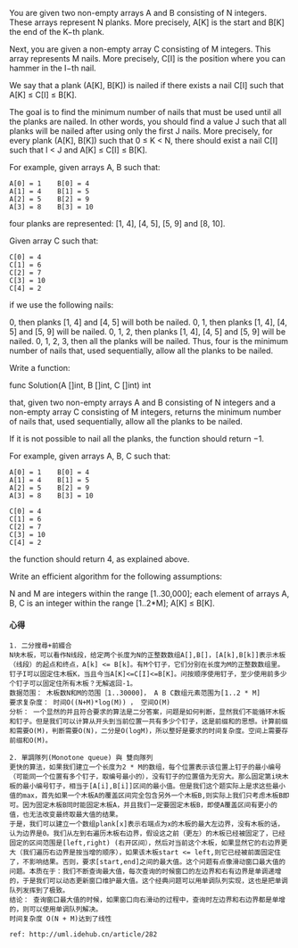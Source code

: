 You are given two non-empty arrays A and B consisting of N integers. These arrays represent N planks. More precisely, A[K] is the start and B[K] the end of the K−th plank.

Next, you are given a non-empty array C consisting of M integers. This array represents M nails. More precisely, C[I] is the position where you can hammer in the I−th nail.

We say that a plank (A[K], B[K]) is nailed if there exists a nail C[I] such that A[K] ≤ C[I] ≤ B[K].

The goal is to find the minimum number of nails that must be used until all the planks are nailed. In other words, you should find a value J such that all planks will be nailed after using only the first J nails. More precisely, for every plank (A[K], B[K]) such that 0 ≤ K < N, there should exist a nail C[I] such that I < J and A[K] ≤ C[I] ≤ B[K].

For example, given arrays A, B such that:

    A[0] = 1    B[0] = 4
    A[1] = 4    B[1] = 5
    A[2] = 5    B[2] = 9
    A[3] = 8    B[3] = 10
four planks are represented: [1, 4], [4, 5], [5, 9] and [8, 10].

Given array C such that:

    C[0] = 4
    C[1] = 6
    C[2] = 7
    C[3] = 10
    C[4] = 2
if we use the following nails:

0, then planks [1, 4] and [4, 5] will both be nailed.
0, 1, then planks [1, 4], [4, 5] and [5, 9] will be nailed.
0, 1, 2, then planks [1, 4], [4, 5] and [5, 9] will be nailed.
0, 1, 2, 3, then all the planks will be nailed.
Thus, four is the minimum number of nails that, used sequentially, allow all the planks to be nailed.

Write a function:

func Solution(A []int, B []int, C []int) int

that, given two non-empty arrays A and B consisting of N integers and a non-empty array C consisting of M integers, returns the minimum number of nails that, used sequentially, allow all the planks to be nailed.

If it is not possible to nail all the planks, the function should return −1.

For example, given arrays A, B, C such that:

    A[0] = 1    B[0] = 4
    A[1] = 4    B[1] = 5
    A[2] = 5    B[2] = 9
    A[3] = 8    B[3] = 10

    C[0] = 4
    C[1] = 6
    C[2] = 7
    C[3] = 10
    C[4] = 2
the function should return 4, as explained above.

Write an efficient algorithm for the following assumptions:

N and M are integers within the range [1..30,000];
each element of arrays A, B, C is an integer within the range [1..2*M];
A[K] ≤ B[K].

#### 心得
```
1. 二分搜尋+前綴合
N块木板，可以看作N线段，给定两个长度为N的正整数数组A[],B[]，[A[k],B[k]]表示木板（线段）的起点和终点，A[k] <= B[k]。有M个钉子，它们分别在长度为M的正整数数组里。钉子I可以固定住木板K，当且今当A[K]<=C[I]<=B[K]。问按顺序使用钉子，至少使用前多少个钉子可以固定住所有木板？无解返回-1。
数据范围： 木板数N和M的范围［1..30000]， A B C数组元素范围为[1..2 * M]
要求复杂度： 时间O((N+M)*log(M)) ， 空间O(M)
分析： 一个显然的并且符合要求的算法是二分答案，问题是如何判断，显然我们不能循环木板和钉子。但是我们可以计算从开头到当前位置一共有多少个钉子，这是前缀和的思想。计算前缀和需要O(M)，判断需要O(N)，二分是O(logM)，所以整好是要求的时间复杂度。空间上需要存前缀和O(M)。

2. 單調隊列(Monotone queue) 與 雙向隊列
更快的算法，如果我们建立一个长度为2 * M的数组，每个位置表示该位置上钉子的最小编号（可能同一个位置有多个钉子，取编号最小的），没有钉子的位置值为无穷大。那么固定第i块木板的最小编号钉子，相当于[A[i],B[i]]区间的最小值。但是我们这个题实际上是求这些最小值的max，首先如果一个木板A的覆盖区间完全包含另外一个木板B,则实际上我们只考虑木板B即可。因为固定木板B同时能固定木板A，并且我们一定要固定木板B，即使A覆盖区间有更小的值，也无法改变最终取最大值的结果。
于是，我们可以建立一个数组plank[x]表示右端点为x的木板的最大左边界，没有木板的话，认为边界是0。我们从左到右遍历木板右边界，假设这之前（更左）的木板已经被固定了，已经固定的区间范围是[left,right) (右开区间），然后对当前这个木板，如果显然它的右边界更大（我们遍历右边界是按当增的顺序），如果该木板start <= left,则它已经被前面固定住了，不影响结果。否则，要求[start,end]之间的最大值。这个问题有点像滑动窗口最大值的问题。本质在于：我们不断查询最大值，每次查询的时候窗口的左边界和右有边界是单调递增的，于是我们可以动态更新窗口维护最大值。这个经典问题可以用单调队列实现，这也是把单调队列发挥到了极致。
结论： 查询窗口最大值的时候，如果窗口向右滑动的过程中，查询时左边界和右边界都是单增的，则可以使用单调队列解决。
时间复杂度 O(N + M)达到了线性

ref: http://uml.idehub.cn/article/282
```
